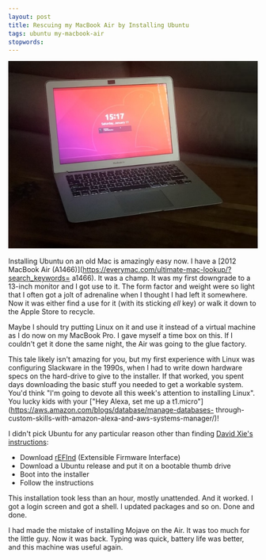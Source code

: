 ```yaml
---
layout: post
title: Rescuing my MacBook Air by Installing Ubuntu
tags: ubuntu my-macbook-air
stopwords:
---
```


![Ubuntu on a MacBook Air](/images/ubuntu-on-air.jpg)

Installing Ubuntu on an old Mac is amazingly easy now. I have a [2012
MacBook Air
(A1466)](https://everymac.com/ultimate-mac-lookup/?search_keywords=
a1466). It was a champ. It was my first downgrade to a 13-inch monitor
and I got use to it. The form factor and weight were so light that I
often got a jolt of adrenaline when I thought I had left it somewhere.
Now it was either find a use for it (with its sticking *ell* key) or
walk it down to the Apple Store to recycle.

Maybe I should try putting Linux on it and use it instead of a virtual
machine as I do now on my MacBook Pro. I gave myself a time box on
this. If I couldn't get it done the same night, the Air was going to
the glue factory.

This tale likely isn't amazing for you, but my first experience with
Linux was configuring Slackware in the 1990s, when I had to write down
hardware specs on the hard-drive to give to the installer. If that
worked, you spent days downloading the basic stuff you needed to get a
workable system. You'd think "I'm going to devote all this week's
attention to installing Linux". You lucky kids with your ["Hey Alexa,
set me up a
t1.micro"](https://aws.amazon.com/blogs/database/manage-databases-
through-custom-skills-with-amazon-alexa-and-aws-systems-manager/)!

I didn't pick Ubuntu for any particular reason
other than finding [David Xie's
instructions](https://davidxie.net/install-ubuntu-on-macbook-air):

* Download [rEFInd](http://www.rodsbooks.com/refind/) (Extensible Firmware Interface)
* Download a Ubuntu release and put it on a bootable thumb drive
* Boot into the installer
* Follow the instructions

This installation took less than an hour, mostly unattended. And it
worked. I got a login screen and got a shell. I updated packages and
so on. Done and done.

I had made the mistake of installing Mojave on the Air. It was too much for
the little guy. Now it was back. Typing was quick, battery life was better, and
this machine was useful again.

